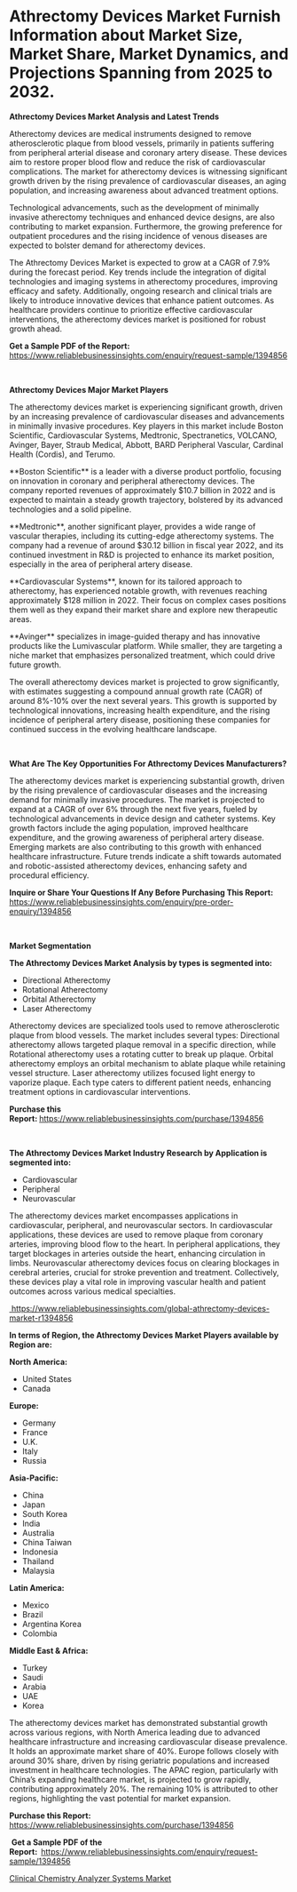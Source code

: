 <p><h1>Athrectomy Devices Market Furnish Information about Market Size, Market Share, Market Dynamics, and Projections Spanning from 2025 to 2032.</h1></p><p><strong>Athrectomy Devices Market Analysis and Latest Trends</strong></p>
<p><p>Atherectomy devices are medical instruments designed to remove atherosclerotic plaque from blood vessels, primarily in patients suffering from peripheral arterial disease and coronary artery disease. These devices aim to restore proper blood flow and reduce the risk of cardiovascular complications. The market for atherectomy devices is witnessing significant growth driven by the rising prevalence of cardiovascular diseases, an aging population, and increasing awareness about advanced treatment options. </p><p>Technological advancements, such as the development of minimally invasive atherectomy techniques and enhanced device designs, are also contributing to market expansion. Furthermore, the growing preference for outpatient procedures and the rising incidence of venous diseases are expected to bolster demand for atherectomy devices. </p><p>The Athrectomy Devices Market is expected to grow at a CAGR of 7.9% during the forecast period. Key trends include the integration of digital technologies and imaging systems in atherectomy procedures, improving efficacy and safety. Additionally, ongoing research and clinical trials are likely to introduce innovative devices that enhance patient outcomes. As healthcare providers continue to prioritize effective cardiovascular interventions, the atherectomy devices market is positioned for robust growth ahead.</p></p>
<p><strong>Get a Sample PDF of the Report:&nbsp;</strong> <a href="https://www.reliablebusinessinsights.com/enquiry/request-sample/1394856?utm_campaign=2768&utm_medium=2&utm_source=Github&utm_content=ia&utm_term=22032025&utm_id=athrectomy-devices">https://www.reliablebusinessinsights.com/enquiry/request-sample/1394856</a></p>
<p>&nbsp;</p>
<p><strong>Athrectomy Devices Major Market Players</strong></p>
<p><p>The atherectomy devices market is experiencing significant growth, driven by an increasing prevalence of cardiovascular diseases and advancements in minimally invasive procedures. Key players in this market include Boston Scientific, Cardiovascular Systems, Medtronic, Spectranetics, VOLCANO, Avinger, Bayer, Straub Medical, Abbott, BARD Peripheral Vascular, Cardinal Health (Cordis), and Terumo.</p><p>**Boston Scientific** is a leader with a diverse product portfolio, focusing on innovation in coronary and peripheral atherectomy devices. The company reported revenues of approximately $10.7 billion in 2022 and is expected to maintain a steady growth trajectory, bolstered by its advanced technologies and a solid pipeline.</p><p>**Medtronic**, another significant player, provides a wide range of vascular therapies, including its cutting-edge atherectomy systems. The company had a revenue of around $30.12 billion in fiscal year 2022, and its continued investment in R&D is projected to enhance its market position, especially in the area of peripheral artery disease.</p><p>**Cardiovascular Systems**, known for its tailored approach to atherectomy, has experienced notable growth, with revenues reaching approximately $128 million in 2022. Their focus on complex cases positions them well as they expand their market share and explore new therapeutic areas.</p><p>**Avinger** specializes in image-guided therapy and has innovative products like the Lumivascular platform. While smaller, they are targeting a niche market that emphasizes personalized treatment, which could drive future growth.</p><p>The overall atherectomy devices market is projected to grow significantly, with estimates suggesting a compound annual growth rate (CAGR) of around 8%-10% over the next several years. This growth is supported by technological innovations, increasing health expenditure, and the rising incidence of peripheral artery disease, positioning these companies for continued success in the evolving healthcare landscape.</p></p>
<p>&nbsp;</p>
<p><strong>What Are The Key Opportunities For Athrectomy Devices Manufacturers?</strong></p>
<p><p>The atherectomy devices market is experiencing substantial growth, driven by the rising prevalence of cardiovascular diseases and the increasing demand for minimally invasive procedures. The market is projected to expand at a CAGR of over 6% through the next five years, fueled by technological advancements in device design and catheter systems. Key growth factors include the aging population, improved healthcare expenditure, and the growing awareness of peripheral artery disease. Emerging markets are also contributing to this growth with enhanced healthcare infrastructure. Future trends indicate a shift towards automated and robotic-assisted atherectomy devices, enhancing safety and procedural efficiency.</p></p>
<p><strong>Inquire or Share Your Questions If Any Before Purchasing This Report:</strong> <a href="https://www.reliablebusinessinsights.com/enquiry/pre-order-enquiry/1394856?utm_campaign=2768&utm_medium=2&utm_source=Github&utm_content=ia&utm_term=22032025&utm_id=athrectomy-devices">https://www.reliablebusinessinsights.com/enquiry/pre-order-enquiry/1394856</a></p>
<p>&nbsp;</p>
<p><strong>Market Segmentation</strong></p>
<p><strong>The Athrectomy Devices Market Analysis by types is segmented into:</strong></p>
<p><ul><li>Directional Atherectomy</li><li>Rotational Atherectomy</li><li>Orbital Atherectomy</li><li>Laser Atherectomy</li></ul></p>
<p><p>Atherectomy devices are specialized tools used to remove atherosclerotic plaque from blood vessels. The market includes several types: Directional atherectomy allows targeted plaque removal in a specific direction, while Rotational atherectomy uses a rotating cutter to break up plaque. Orbital atherectomy employs an orbital mechanism to ablate plaque while retaining vessel structure. Laser atherectomy utilizes focused light energy to vaporize plaque. Each type caters to different patient needs, enhancing treatment options in cardiovascular interventions.</p></p>
<p><strong>Purchase this Report:&nbsp;</strong><a href="https://www.reliablebusinessinsights.com/purchase/1394856?utm_campaign=2768&utm_medium=2&utm_source=Github&utm_content=ia&utm_term=22032025&utm_id=athrectomy-devices">https://www.reliablebusinessinsights.com/purchase/1394856</a></p>
<p>&nbsp;</p>
<p><strong>The Athrectomy Devices Market Industry Research by Application is segmented into:</strong></p>
<p><ul><li>Cardiovascular</li><li>Peripheral</li><li>Neurovascular</li></ul></p>
<p><p>The atherectomy devices market encompasses applications in cardiovascular, peripheral, and neurovascular sectors. In cardiovascular applications, these devices are used to remove plaque from coronary arteries, improving blood flow to the heart. In peripheral applications, they target blockages in arteries outside the heart, enhancing circulation in limbs. Neurovascular atherectomy devices focus on clearing blockages in cerebral arteries, crucial for stroke prevention and treatment. Collectively, these devices play a vital role in improving vascular health and patient outcomes across various medical specialties.</p></p>
<p><a href="https://www.reliablebusinessinsights.com/global-athrectomy-devices-market-r1394856?utm_campaign=2768&utm_medium=2&utm_source=Github&utm_content=ia&utm_term=22032025&utm_id=athrectomy-devices">&nbsp;https://www.reliablebusinessinsights.com/global-athrectomy-devices-market-r1394856</a></p>
<p><strong>In terms of Region, the Athrectomy Devices Market Players available by Region are:</strong></p>
<p>
    <p> <strong> North America: </strong>
        <ul>
            <li>United States</li>
            <li>Canada</li>
        </ul>
        </p> 
    <p> <strong> Europe: </strong>
        <ul>
            <li>Germany</li>
            <li>France</li>
            <li>U.K.</li>
            <li>Italy</li>
            <li>Russia</li>
        </ul>
        </p> 
    <p> <strong> Asia-Pacific: </strong>
        <ul>
            <li>China</li>
            <li>Japan</li>
            <li>South Korea</li>
            <li>India</li>
            <li>Australia</li>
            <li>China Taiwan</li>
            <li>Indonesia</li>
            <li>Thailand</li>
            <li>Malaysia</li>
        </ul>
        </p> 
    <p> <strong> Latin America: </strong>
        <ul>
            <li>Mexico</li>
            <li>Brazil</li>
            <li>Argentina Korea</li>
            <li>Colombia</li>
        </ul>
        </p> 
    <p> <strong> Middle East & Africa: </strong>
        <ul>
            <li>Turkey</li>
            <li>Saudi</li>
            <li>Arabia</li>
            <li>UAE</li>
            <li>Korea</li>
        </ul>
    </p>
    </p>
<p><p>The atherectomy devices market has demonstrated substantial growth across various regions, with North America leading due to advanced healthcare infrastructure and increasing cardiovascular disease prevalence. It holds an approximate market share of 40%. Europe follows closely with around 30% share, driven by rising geriatric populations and increased investment in healthcare technologies. The APAC region, particularly with China’s expanding healthcare market, is projected to grow rapidly, contributing approximately 20%. The remaining 10% is attributed to other regions, highlighting the vast potential for market expansion.</p></p>
<p><strong>Purchase this Report: </strong><a href="https://www.reliablebusinessinsights.com/purchase/1394856?utm_campaign=2768&utm_medium=2&utm_source=Github&utm_content=ia&utm_term=22032025&utm_id=athrectomy-devices">https://www.reliablebusinessinsights.com/purchase/1394856</a></p>
<p>&nbsp;<strong>Get a Sample PDF of the Report:&nbsp;&nbsp;</strong><a href="https://www.reliablebusinessinsights.com/enquiry/request-sample/1394856?utm_campaign=2768&utm_medium=2&utm_source=Github&utm_content=ia&utm_term=22032025&utm_id=athrectomy-devices">https://www.reliablebusinessinsights.com/enquiry/request-sample/1394856</a></p>
<p><strong></strong></p>
<p><p><a href="https://github.com/ezahdyre/Market-Research-Report-List-1/blob/main/clinical-chemistry-analyzer-systems-market.md?utm_campaign=2768&utm_medium=2&utm_source=Github&utm_content=ia&utm_term=22032025&utm_id=athrectomy-devices">Clinical Chemistry Analyzer Systems Market</a></p></p>